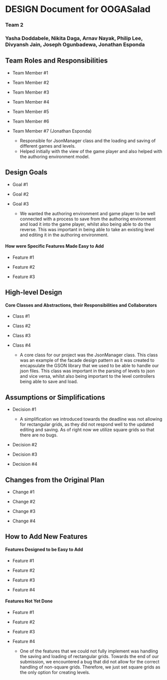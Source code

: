 # DESIGN Document for OOGASalad
### Team 2
### Yasha Doddabele, Nikita Daga, Arnav Nayak, Philip Lee, Divyansh Jain, Joseph Ogunbadewa, Jonathan Esponda


## Team Roles and Responsibilities

* Team Member #1

* Team Member #2

* Team Member #3

* Team Member #4

* Team Member #5

* Team Member #6

* Team Member #7 (Jonathan Esponda)
  * Responsible for JsonManager class and the loading and saving of different games and levels.
  * Helped initially with the view of the game player and also helped with the authoring environment 
    model.


## Design Goals

* Goal #1

* Goal #2

* Goal #3
  * We wanted the authoring environment and game player to be well connected with a process to save
  from the authoring environment and load it into the game player, whilst also being able to do 
  the reverse. This was important in being able to take an existing level and editing it in the
  authoring environment.


#### How were Specific Features Made Easy to Add

* Feature #1

* Feature #2

* Feature #3


## High-level Design

#### Core Classes and Abstractions, their Responsibilities and Collaborators

* Class #1

* Class #2

* Class #3

* Class #4
  * A core class for our project was the JsonManager class. This class was an example of the 
  facade design pattern as it was created to encapsulate the GSON library that we used to be 
  able to handle our json files. This class was important in the parsing of levels to json and 
  vice versa, whilst also being important to the level controllers being able to save and load.



## Assumptions or Simplifications

* Decision #1
  * A simplification we introduced towards the deadline was not allowing for rectangular grids, as 
  they did not respond well to the updated editing and saving. As of right now we utilize square
  grids so that there are no bugs.

* Decision #2

* Decision #3

* Decision #4



## Changes from the Original Plan

* Change #1

* Change #2

* Change #3

* Change #4


## How to Add New Features

#### Features Designed to be Easy to Add

* Feature #1

* Feature #2

* Feature #3

* Feature #4


#### Features Not Yet Done

* Feature #1

* Feature #2

* Feature #3

* Feature #4
  * One of the features that we could not fully implement was handling the saving and loading of 
  rectangular grids. Towards the end of our submission, we encountered a bug that did not allow for 
  the correct handling of non-square grids. Therefore, we just set square grids as the only option
  for creating levels.
 